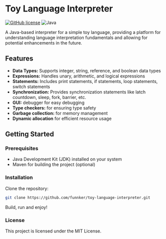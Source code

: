 # Toy Language Interpreter

[![GitHub license](https://img.shields.io/github/license/funnker/toy-language-interpreter)](https://github.com/funnker/toy-language-interpreter/blob/main/LICENSE)
![Java](https://img.shields.io/badge/Language-Java-orange)

A Java-based interpreter for a simple toy language, providing a platform for understanding language interpretation fundamentals and allowing for potential enhancements in the future.

## Features

- <b>Data Types:</b> Supports integer, string, reference, and boolean data types
- <b>Expressions:</b> Handles unary, arithmetic, and logical expressions
- <b>Statements:</b> Includes print statements, if statements, loop statements, switch statements
- <b>Synchronization:</b> Provides synchronization statements like latch countdown, sleep, fork, barrier, etc.
- <b>GUI:</b> debugger for easy debugging
- <b>Type checkers:</b> for ensuring type safety
- <b>Garbage collection:</b> for memory management
- <b>Dynamic allocation</b> for efficient resource usage

## Getting Started

### Prerequisites

- Java Development Kit (JDK) installed on your system
- Maven for building the project (optional)

### Installation

Clone the repository:

```bash
git clone https://github.com/funnker/toy-language-interpreter.git
```
Build, run and enjoy!

### License
This project is licensed under the MIT License.
